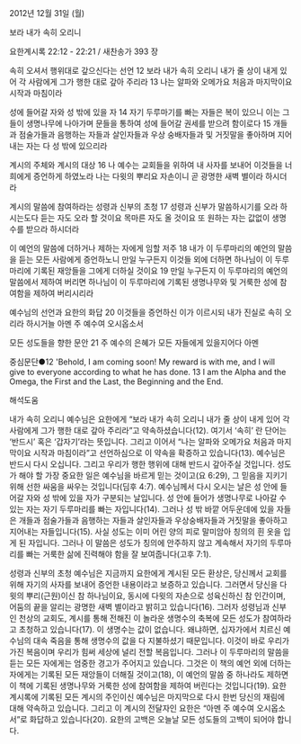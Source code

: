 2012년 12월 31일 (월)

보라 내가 속히 오리니



요한계시록 22:12 - 22:21 / 새찬송가 393 장


속히 오셔서 행위대로 갚으신다는 선언
12 보라 내가 속히 오리니 내가 줄 상이 내게 있어 각 사람에게 그가 행한 대로 갚아 주리라 13 나는 알파와 오메가요 처음과 마지막이요 시작과 마침이라

성에 들어갈 자와 성 밖에 있을 자 
14 자기 두루마기를 빠는 자들은 복이 있으니 이는 그들이 생명나무에 나아가며 문들을 통하여 성에 들어갈 권세를 받으려 함이로다 15 개들과 점술가들과 음행하는 자들과 살인자들과 우상 숭배자들과 및 거짓말을 좋아하며 지어내는 자는 다 성 밖에 있으리라

계시의 주체와 계시의 대상
16 나 예수는 교회들을 위하여 내 사자를 보내어 이것들을 너희에게 증언하게 하였노라 나는 다윗의 뿌리요 자손이니 곧 광명한 새벽 별이라 하시더라

계시의 말씀에 참여하라는 성령과 신부의 초청
17 성령과 신부가 말씀하시기를 오라 하시는도다 듣는 자도 오라 할 것이요 목마른 자도 올 것이요 또 원하는 자는 값없이 생명수를 받으라 하시더라

이 예언의 말씀에 더하거나 제하는 자에게 임할 저주 
18 내가 이 두루마리의 예언의 말씀을 듣는 모든 사람에게 증언하노니 만일 누구든지 이것들 외에 더하면 하나님이 이 두루마리에 기록된 재앙들을 그에게 더하실 것이요 19 만일 누구든지 이 두루마리의 예언의 말씀에서 제하여 버리면 하나님이 이 두루마리에 기록된 생명나무와 및 거룩한 성에 참여함을 제하여 버리시리라

예수님의 선언과 요한의 화답
20 이것들을 증언하신 이가 이르시되 내가 진실로 속히 오리라 하시거늘 아멘 주 예수여 오시옵소서

모든 성도들을 향한 문안 
21 주 예수의 은혜가 모든 자들에게 있을지어다 아멘

중심문단●12 'Behold, I am coming soon! My reward is with me, and I will give to everyone according to what he has done. 13 I am the Alpha and the Omega, the First and the Last, the Beginning and the End.

해석도움





내가 속히 오리니
예수님은 요한에게 “보라 내가 속히 오리니 내가 줄 상이 내게 있어 각 사람에게 그가 행한 대로 갚아 주리라”고 약속하셨습니다(12). 여기서 ‘속히’ 란 단어는 ‘반드시’ 혹은 ‘갑자기’라는 뜻입니다. 그리고 이어서 “나는 알파와 오메가요 처음과 마지막이요 시작과 마침이라”고 선언하심으로 이 약속을 확증하고 있습니다(13). 예수님은 반드시 다시 오십니다. 그리고 우리가 행한 행위에 대해 반드시 갚아주실 것입니다. 성도가 해야 할 가장 중요한 일은 예수님을 바르게 믿는 것이고(요 6:29), 그 믿음을 지키기 위해 선한 싸움을 싸우는 것입니다(딤후 4:7). 예수님께서 다시 오시는 날은 성 안에 들어갈 자와 성 밖에 있을 자가 구분되는 날입니다. 성 안에 들어가 생명나무로 나아갈 수 있는 자는 자기 두루마리를 빠는 자입니다(14). 그러나 성 밖 바깥 어두운데에 있을 자들은 개들과 점술가들과 음행하는 자들과 살인자들과 우상숭배자들과 거짓말을 좋아하고 지어내는 자들입니다(15). 사실 성도는 이미 어린 양의 피로 말미암아 칭의의 흰 옷을 입게 된 자입니다. 그러나 이 말씀은 성도가 칭의에 안주하지 않고 계속해서 자기의 두루마리를 빠는 거룩한 삶에 진력해야 함을 잘 보여줍니다(고후 7:1). 

성령과 신부의 초청
예수님은 지금까지 요한에게 계시된 모든 환상은, 당신께서 교회를 위해 자기의 사자를 보내어 증언한 내용이라고 보증하고 있습니다. 그러면서 당신을 다윗의 뿌리(근원)이신 참 하나님이요, 동시에 다윗의 자손으로 성육신하신 참 인간이며, 어둠의 끝을 알리는 광명한 새벽 별이라고 밝히고 있습니다(16). 그러자 성령님과 신부인 천상의 교회도, 계시를 통해 전해진 이 놀라운 생명수의 축복에 모든 성도가 참여하라고 초청하고 있습니다(17). 이 생명수는 값이 없습니다. 왜냐하면, 십자가에서 치르신 예수님의 대속 죽음을 통해 생명수의 값을 다 지불하셨기 때문입니다. 이것이 바로 우리가 가진 복음이며 우리가 힘써 세상에 널리 전할 복음입니다. 그러나 이 두루마리의 말씀을 듣는 모든 자에게는 엄중한 경고가 주어지고 있습니다. 그것은 이 책의 예언 외에 더하는 자에게는 기록된 모든 재앙들이 더해질 것이고(18), 이 예언의 말씀 중 하나라도 제하면 이 책에 기록된 생명나무와 거룩한 성에 참여함을 제하여 버린다는 것입니다(19). 요한 계시록에 기록된 모든 계시의 주인이신 예수님은 마지막으로 다시 한번 당신의 재림에 대해 약속하고 있습니다. 그리고 이 계시의 전달자인 요한은 “아멘 주 예수여 오시옵소서”로 화답하고 있습니다(20). 요한의 고백은 오늘날 모든 성도들의 고백이 되어야 합니다.